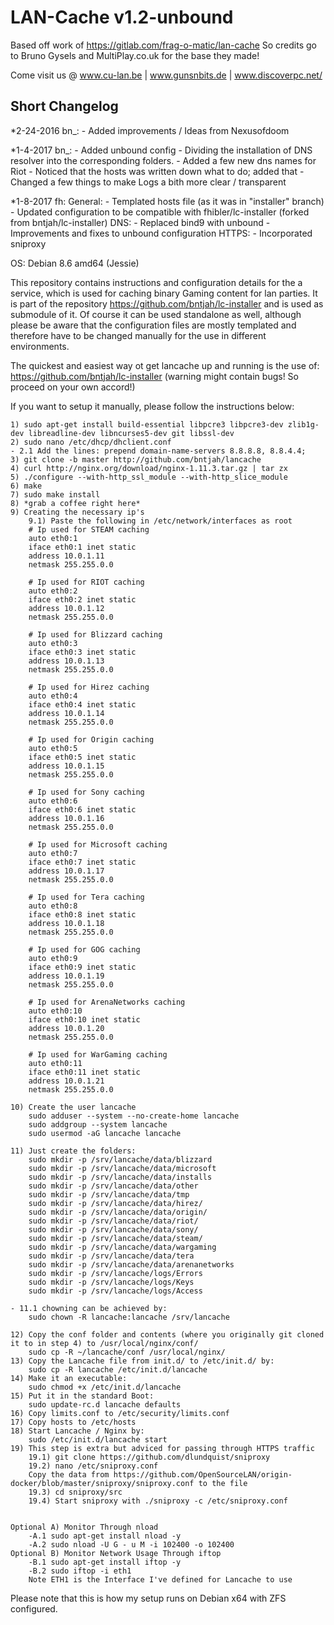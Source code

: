 LAN-Cache v1.2-unbound
==============

Based off work of https://gitlab.com/frag-o-matic/lan-cache
So credits go to Bruno Gysels and MultiPlay.co.uk for the base they made!

Come visit us @ www.cu-lan.be | www.gunsnbits.de | www.discoverpc.net/

## Short Changelog
*2-24-2016 bn_:
			- Added improvements / Ideas from Nexusofdoom

*1-4-2017 bn_:
			- Added unbound config
			- Dividing the installation of DNS resolver into the corresponding folders. 
			- Added a few new dns names for Riot
			- Noticed that the hosts was written down what to do; added that
			- Changed a few things to make Logs a bith more clear / transparent

*1-8-2017 fh:
            General:
            - Templated hosts file (as it was in "installer" branch)
            - Updated configuration to be compatible with fhibler/lc-installer (forked from bntjah/lc-installer)
            DNS:
            - Replaced bind9 with unbound
            - Improvements and fixes to unbound configuration
            HTTPS:
            - Incorporated sniproxy

OS: Debian 8.6 amd64 (Jessie)

This repository contains instructions and configuration details for the a service, which is used for caching binary Gaming content for lan parties.
It is part of the repository https://github.com/bntjah/lc-installer and is used as submodule of it. Of course it can be used standalone as well,
although please be aware that the configuration files are mostly templated and therefore have to be changed manually for the use in different environments.

The quickest and easiest way ot get lancache up and running is the use of:
https://github.com/bntjah/lc-installer (warning might contain bugs! So proceed on your own accord!)

If you want to setup it manually, please follow the instructions below:

	1) sudo apt-get install build-essential libpcre3 libpcre3-dev zlib1g-dev libreadline-dev libncurses5-dev git libssl-dev
	2) sudo nano /etc/dhcp/dhclient.conf
	- 2.1 Add the lines: prepend domain-name-servers 8.8.8.8, 8.8.4.4;
	3) git clone -b master http://github.com/bntjah/lancache
	4) curl http://nginx.org/download/nginx-1.11.3.tar.gz | tar zx
	5) ./configure --with-http_ssl_module --with-http_slice_module
	6) make
	7) sudo make install
	8) *grab a coffee right here*
	9) Creating the necessary ip's
		9.1) Paste the following in /etc/network/interfaces as root
		# Ip used for STEAM caching
		auto eth0:1
		iface eth0:1 inet static
		address 10.0.1.11
		netmask 255.255.0.0
		
		# Ip used for RIOT caching
		auto eth0:2
		iface eth0:2 inet static
		address 10.0.1.12
		netmask 255.255.0.0
		
		# Ip used for Blizzard caching
		auto eth0:3
		iface eth0:3 inet static
		address 10.0.1.13
		netmask 255.255.0.0
		
		# Ip used for Hirez caching
		auto eth0:4
		iface eth0:4 inet static
		address 10.0.1.14
		netmask 255.255.0.0

		# Ip used for Origin caching	
		auto eth0:5
		iface eth0:5 inet static
		address 10.0.1.15
		netmask 255.255.0.0
		
		# Ip used for Sony caching
		auto eth0:6
		iface eth0:6 inet static
		address 10.0.1.16
		netmask 255.255.0.0
		
		# Ip used for Microsoft caching
		auto eth0:7
		iface eth0:7 inet static
		address 10.0.1.17
		netmask 255.255.0.0
		
		# Ip used for Tera caching
		auto eth0:8
		iface eth0:8 inet static
		address 10.0.1.18
		netmask 255.255.0.0

		# Ip used for GOG caching
		auto eth0:9
		iface eth0:9 inet static
		address 10.0.1.19
		netmask 255.255.0.0

		# Ip used for ArenaNetworks caching
		auto eth0:10
		iface eth0:10 inet static
		address 10.0.1.20
		netmask 255.255.0.0

		# Ip used for WarGaming caching
		auto eth0:11
		iface eth0:11 inet static
		address 10.0.1.21
		netmask 255.255.0.0

	10) Create the user lancache
		sudo adduser --system --no-create-home lancache
		sudo addgroup --system lancache
		sudo usermod -aG lancache lancache
	
	11) Just create the folders:
		sudo mkdir -p /srv/lancache/data/blizzard
		sudo mkdir -p /srv/lancache/data/microsoft
		sudo mkdir -p /srv/lancache/data/installs
		sudo mkdir -p /srv/lancache/data/other
		sudo mkdir -p /srv/lancache/data/tmp
		sudo mkdir -p /srv/lancache/data/hirez/
		sudo mkdir -p /srv/lancache/data/origin/
		sudo mkdir -p /srv/lancache/data/riot/
		sudo mkdir -p /srv/lancache/data/sony/
		sudo mkdir -p /srv/lancache/data/steam/
		sudo mkdir -p /srv/lancache/data/wargaming
		sudo mkdir -p /srv/lancache/data/tera
		sudo mkdir -p /srv/lancache/data/arenanetworks
		sudo mkdir -p /srv/lancache/logs/Errors
		sudo mkdir -p /srv/lancache/logs/Keys
		sudo mkdir -p /srv/lancache/logs/Access

	- 11.1 chowning can be achieved by: 
		sudo chown -R lancache:lancache /srv/lancache

	12) Copy the conf folder and contents (where you originally git cloned it to in step 4) to /usr/local/nginx/conf/
		sudo cp -R ~/lancache/conf /usr/local/nginx/
	13) Copy the Lancache file from init.d/ to /etc/init.d/ by:
		sudo cp -R lancache /etc/init.d/lancache
	14) Make it an executable:
		sudo chmod +x /etc/init.d/lancache
	15) Put it in the standard Boot:
		sudo update-rc.d lancache defaults
	16) Copy limits.conf to /etc/security/limits.conf 
	17) Copy hosts to /etc/hosts
	18) Start Lancache / Nginx by:
		sudo /etc/init.d/lancache start
	19) This step is extra but adviced for passing through HTTPS traffic
		19.1) git clone https://github.com/dlundquist/sniproxy
		19.2) nano /etc/sniproxy.conf
		Copy the data from https://github.com/OpenSourceLAN/origin-docker/blob/master/sniproxy/sniproxy.conf to the file
		19.3) cd sniproxy/src
		19.4) Start sniproxy with ./sniproxy -c /etc/sniproxy.conf
		

	Optional A) Monitor Through nload
		-A.1 sudo apt-get install nload -y
		-A.2 sudo nload -U G - u M -i 102400 -o 102400
	Optional B) Monitor Network Usage Through iftop
		-B.1 sudo apt-get install iftop -y
		-B.2 sudo iftop -i eth1
		Note ETH1 is the Interface I've defined for Lancache to use
		
Please note that this is how my setup runs on Debian x64 with ZFS configured.
